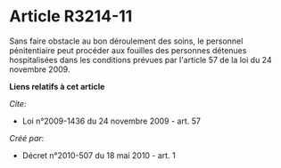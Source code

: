 # Article R3214-11

Sans faire obstacle au bon déroulement des soins, le personnel pénitentiaire peut procéder aux fouilles des personnes
détenues hospitalisées dans les conditions prévues par l'article 57 de la loi du 24 novembre 2009.

**Liens relatifs à cet article**

_Cite_:

  - Loi n°2009-1436 du 24 novembre 2009 - art. 57

_Créé par_:

  - Décret n°2010-507 du 18 mai 2010 - art. 1
